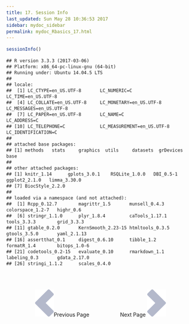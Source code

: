 ```yaml
---
title: 17. Session Info
last_updated: Sun May 28 10:36:53 2017
sidebar: mydoc_sidebar
permalink: mydoc_Rbasics_17.html
---
```



```r
sessionInfo()
```

```
## R version 3.3.3 (2017-03-06)
## Platform: x86_64-pc-linux-gnu (64-bit)
## Running under: Ubuntu 14.04.5 LTS
## 
## locale:
##  [1] LC_CTYPE=en_US.UTF-8       LC_NUMERIC=C               LC_TIME=en_US.UTF-8       
##  [4] LC_COLLATE=en_US.UTF-8     LC_MONETARY=en_US.UTF-8    LC_MESSAGES=en_US.UTF-8   
##  [7] LC_PAPER=en_US.UTF-8       LC_NAME=C                  LC_ADDRESS=C              
## [10] LC_TELEPHONE=C             LC_MEASUREMENT=en_US.UTF-8 LC_IDENTIFICATION=C       
## 
## attached base packages:
## [1] methods   stats     graphics  utils     datasets  grDevices base     
## 
## other attached packages:
## [1] knitr_1.14      gplots_3.0.1    RSQLite_1.0.0   DBI_0.5-1       ggplot2_2.1.0   limma_3.30.0   
## [7] BiocStyle_2.2.0
## 
## loaded via a namespace (and not attached):
##  [1] Rcpp_0.12.7        magrittr_1.5       munsell_0.4.3      colorspace_1.2-7   highr_0.6         
##  [6] stringr_1.1.0      plyr_1.8.4         caTools_1.17.1     tools_3.3.3        grid_3.3.3        
## [11] gtable_0.2.0       KernSmooth_2.23-15 htmltools_0.3.5    gtools_3.5.0       yaml_2.1.13       
## [16] assertthat_0.1     digest_0.6.10      tibble_1.2         formatR_1.4        bitops_1.0-6      
## [21] codetools_0.2-15   evaluate_0.10      rmarkdown_1.1      labeling_0.3       gdata_2.17.0      
## [26] stringi_1.1.2      scales_0.4.0
```

<br><br><center><a href="mydoc_Rbasics_16.html"><img src="images/left_arrow.png" alt="Previous page."></a>Previous Page &nbsp; &nbsp; &nbsp; &nbsp; &nbsp; &nbsp; &nbsp; &nbsp; &nbsp; &nbsp; Next Page
<a href="mydoc_Rbasics_18.html"><img src="images/right_arrow.png" alt="Next page."></a></center>
